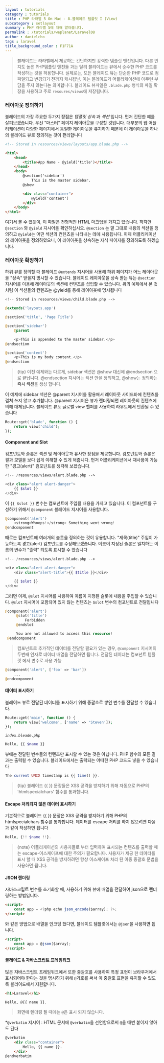 ```yaml
---
layout : tutorials
category : tutorials
title : PHP 라라벨 5 On Mac - 8.블레이드 템플릿 I (View)
subcategory : setlayout
summary : PHP 라라벨 5에 대해 알아봅니다.
permalink : /tutorials/weplanet/Laravel08
author : danielcho
tags : laravel
title_background_color : F1F71A
---
```






> 블래이드는 라라벨에서 제공하는 간단하지만 강력한 템플릿 엔진입니다. 다른 인지도 높은 PHP템플릿 엔진들 과는 달리 블리이드는 뷰에서 순수한 PHP 코드를 작성하는 것을 허용합니다. 실제로는, 모든 블레이드 뷰는 단순한 PHP 코드로 컴파일되고 변경되기 전까지 캐시됩닏. 이는 블레이드가 어플리케이션에 아무런 부담을 주지 않는다는 의미합니다. 블레이드 뷰파일은  `.blade.php` 형식의 파일 확장을 사용하고 주로 `resoures/views`에 저장됩니다.

### 레이아웃 정의하기
블레이드의 가장 주요한  두가지 장점은 _템플릿 상속_ 과 _섹션_ 입니다. 먼저 간단한 예를 살펴보겠습니다. 우선 "마스터" 페이지 레이아웃을 구성할 것입니다. 대부분의 웹 어플리케이션이 다양한 페이지에서 동일한 레이아웃을 유지하기 때문에 이 레이아웃을 하나의 블레이드 뷰로 정의하는 것이 편리합니다

```html
<!-- Stored in resources/views/layouts/app.blade.php -->

<html>
    <head>
        <title>App Name - @yield('title')</title>
    </head>
    <body>
        @section('sidebar')
            This is the master sidebar.
        @show

        <div class="container">
            @yield('content')
        </div>
    </body>
</html>
```

여기서 볼 수 있듯이, 이 파일은 전형적인 HTML 마크업을 가지고 있습니다. 하지만 `@section` 와 `@yield` 지시어을 확인하십시오. `@section` 는 말 그대로 내용의 섹션을 정의하고 `@yield`는 어떤 섹션의 컨텐츠을 나타내는 데에 사용됩니다.
이제 어플리케이션의 레이아웃을 정의하였으니, 이 레이아웃을 상속하는 자식 페이지를 정의하도록 하겠습니다.

### 레이아웃 확장하기
하위 뷰를 정의할 때 블레이드 `@extends` 지시어을 사용해 하위 페이지가 어느 레이아웃을 "상속" 받을지 명시할 수 있습니다. 블레이드 레이아웃을 상속 받는 뷰는 `@section` 지시어를 이용해 레이아웃의 섹션에 컨텐츠를 삽입할 수 있습니다. 위의 예제에서 본 것처럼 이 섹션들의 컨텐츠는 @yield를 통해 레이아웃에 명시됩니다

```php
<!-- Stored in resources/views/child.blade.php -->

@extends('layouts.app')

@section('title', 'Page Title')

@section('sidebar')
    @parent

    <p>This is appended to the master sidebar.</p>
@endsection

@section('content')
    <p>This is my body content.</p>
@endsection
```
>{tip} 이전 예제와는 다르게, sidebar 섹션은 @show 대신에 @endsection 으로 끝납니다. @endsection 지시어는 섹션 만을 정의하고, @show는 정의하는 **즉시 섹션**을 생성 합니다.


이 예제에 sidebar 섹션은 @parent 지시어를 활용해서 레이아웃 사이드바에 컨텐츠를 겹쳐 쓰지 않고 추가합니다. @parent 지시어은 뷰가 렌더링되면 레이아웃의 컨텐츠에 의해 대체됩니다.
블레이드 뷰도 글로벌 view 헬퍼를 사용하여 라우트에서 반환될 수 있습니다

```php
Route::get('blade', function () {
    return view('child');
});
```

#### Component and Slot ####
컴포넌트와 슬롯은 섹션 및 레이아웃과 유사한 장점을 제공합니다. 컴포넌트와 슬롯은 결과 모델을 보다 쉽게 이해할 수 있게 해줍니다. 먼저 어플리케이션에서 재사용이 가능한 "경고(alert)" 컴포넌트를 생각해 보겠습니다.

```php
<!-- /resources/views/alert.blade.php -->

<div class="alert alert-danger">
    {{ $slot }}
</div>
```

이 `{{ $slot }}` 변수는 컴포넌트에 주입될 내용을 가지고 있습니다. 이 컴포넌트를 구성하기 위해서 `@component` 블레이드 지시어를 사용합니다.

```php
@component('alert')
    <strong>Whoops!</strong> Something went wrong!
@endcomponent
```

때로는 컴포넌트에 여러개의 슬롯을 정의하는 것이 유용합니다. "제목(title)" 주입이 가능하도록 경고(alert) 컴포넌트를 수정해보겠습니다. 이름이 지정된 슬롯은 일치하는 이름의 변수가 "출력" 되도록 표시할 수 있습니다

```php
<!-- /resources/views/alert.blade.php -->

<div class="alert alert-danger">
    <div class="alert-title">{{ $title }}</div>

    {{ $slot }}
</div>
```

그러면 이제, `@slot` 지시어를 사용하여 이름이 지정된 슬롯에 내용을 주입할 수 있습니다. `@slot` 지시어에 포함되어 있지 않는 컨텐츠는 `$slot` 변수의 컴포넌트로 전달됩니다

```php
@component('alert')
     @slot('title')
         Forbidden
     @endslot

     You are not allowed to access this resource!
 @endcomponent
```

> 컴포넌트로 추가적인 데이터를 전달할 필요가 있는 경우, `@component` 지시어의 두번째 인자로 데이터 배열을 전달하면 됩니다. 전달된 데이터는 컴포넌트 템플릿 에서 변수로 사용 가능

```php
@component('alert', ['foo' => 'bar'])
    ...
@endcomponent
```

#### 데이터 표시하기
블레이드 뷰로 전달된 데이터를 표시하기 위해 중괄호로 쌓인 변수를 전달할 수 있습니다.

```php
Route::get('main', function () {
    return view('welcome', ['name' => 'Steven']);
});
```

_`index.bleade.php`_

```php
Hello, {{ $name }}
```

뷰에는 전달된 변수들의 컨텐츠만 표시할 수 있는 것은 아닙니다. PHP 함수의 모든 결과는 출력될 수 있습니다. 블레이드에서는 출력되는 어떠한 PHP 코드도 넣을 수 있습니다

```php
The current UNIX timestamp is {{ time() }}.
```

>{tip} 블레이드 {{ }} 문장들은 XSS 공격을 방지하기 위해 자동으로 PHP의 'htmlspecialchars' 함수를 통과합니다.

#### Escape 처리되지 않은 데이터 표시하기
기본적으로 블레이드 {{ }} 문장은 XSS 공격을 방지하기 위해 PHP의 htmlspecialchars 함수를 통과합니다. 데이터를 escape 처리를 하지 않으려면 다음과 같이 작성하면 됩니다

```php
Hello, {!! $name !!}.
```

>{note} 어플리케이션의 사용자들로 부터 입력하여 표시되는 컨텐츠를 출력할 때는 escape-이스케이프에 대한 주의가 필요합니다. 사용자가 제공 한 데이터를 표시 할 때 XSS 공격을 방지하려면 항상 이스케이프 처리 된 이중 중괄호 문법을 사용하면 됩니다.

#### JSON 렌더링
자바스크립트 변수를 초기화할 때, 사용하기 위해 뷰에 배열을 전달하여 json으로 렌더링하는 방법입니다.

```html
<script>
    const app = <?php echo json_encode($array); ?>;
</script>
```

와 같은 방법으로 배열을 인코딩 했다면, 블레이드 템플릿에서는 `@json`을 사용하면 됩니다.

```html
<script>
    const app = @json($array);
</script>
```

#### 블레이드 & 자바스크립트 프레임워크
많은 자바스크립트 프레임워크에서 또한 중괄호를 사용하여 특정 표현이 브라우저에서 표시되어야 한다는 것을 명시하기 위해 `@`기호를 써서 이 중괄호 표현을 유지할 수 있도록 블리이드에서 지원합니다.

```html
<h1>Laravel</h1>

Hello, @{{ name }}.
```

>화면에 렌더링 될 때에는 `@`은 표시 되지 않습니다.

*`@verbatim` 지시어 : HTML 문서에 `@verbatim`을 선언함으로써 `@`을 매번 붙이지 않아도 된다

```html
@verbatim
    <div class="container">
        Hello, {{ name }}.
    </div>
@endverbatim
```
